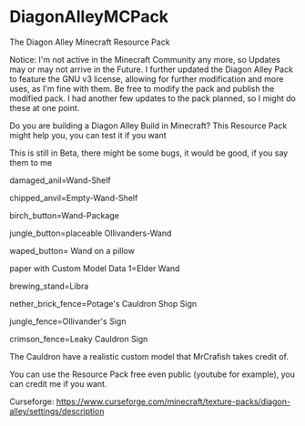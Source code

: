 # DiagonAlleyMCPack
The Diagon Alley Minecraft Resource Pack


Notice: I'm not active in the Minecraft Community any more, so Updates may or may not arrive in the Future. I further updated the Diagon Alley Pack to feature the GNU v3 license, allowing for further modification and more uses, as I'm fine with them. Be free to modify the pack and publish the modified pack. I had another few updates to the pack planned, so I might do these at one point.

 

Do you are building a Diagon Alley Build in Minecraft? This Resource Pack might help you, you can test it if you want

This is still in Beta, there might be some bugs, it would be good, if you say them to me

 

damaged_anil=Wand-Shelf

chipped_anvil=Empty-Wand-Shelf

birch_button=Wand-Package

jungle_button=placeable Ollivanders-Wand

waped_button= Wand on a pillow

paper with Custom Model Data 1=Elder Wand

brewing_stand=Libra

nether_brick_fence=Potage's Cauldron Shop Sign

jungle_fence=Ollivander's Sign

crimson_fence=Leaky Cauldron Sign

 

The Cauldron have a realistic custom model that MrCrafish takes credit of.

 

You can use the Resource Pack free even public (youtube for example), you can credit me if you want.

Curseforge: https://www.curseforge.com/minecraft/texture-packs/diagon-alley/settings/description
